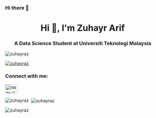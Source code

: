 ### Hi there 👋

<h1 align="center">Hi 👋, I'm Zuhayr Arif</h1>
<h3 align="center">A Data Science Student at Universiti Teknologi Malaysia</h3>

<p align="left"> <img src="https://komarev.com/ghpvc/?username=zuhayraz&label=Profile%20views&color=0e75b6&style=flat" alt="zuhayraz" /> </p>

<p align="left"> <a href="https://github.com/ryo-ma/github-profile-trophy"><img src="https://github-profile-trophy.vercel.app/?username=zuhayraz" alt="zuhayraz" /></a> </p>

<h3 align="left">Connect with me:</h3>
<p align="left">
<a href="https://linkedin.com/in/https://www.linkedin.com/in/zuhayraz/" target="blank"><img align="center" src="https://raw.githubusercontent.com/rahuldkjain/github-profile-readme-generator/master/src/images/icons/Social/linked-in-alt.svg" alt="https://www.linkedin.com/in/zuhayraz/" height="30" width="40" /></a>
</p>

<p><img align="left" src="https://github-readme-stats.vercel.app/api/top-langs?username=zuhayraz&show_icons=true&locale=en&layout=compact" alt="zuhayraz" /></p>

<p>&nbsp;<img align="center" src="https://github-readme-stats.vercel.app/api?username=zuhayraz&show_icons=true&locale=en" alt="zuhayraz" /></p>

<p><img align="center" src="https://github-readme-streak-stats.herokuapp.com/?user=zuhayraz&" alt="zuhayraz" /></p>

<!--
**zuhayraz/zuhayraz** is a ✨ _special_ ✨ repository because its `README.md` (this file) appears on your GitHub profile.

Here are some ideas to get you started:

- 🔭 I’m currently working on ...
- 🌱 I’m currently learning ...
- 👯 I’m looking to collaborate on ...
- 🤔 I’m looking for help with ...
- 💬 Ask me about ...
- 📫 How to reach me: ...
- 😄 Pronouns: ...
- ⚡ Fun fact: ...
-->
